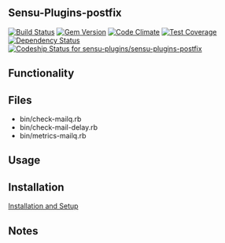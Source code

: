 ## Sensu-Plugins-postfix

[![Build Status](https://travis-ci.org/sensu-plugins/sensu-plugins-postfix.svg?branch=master)](https://travis-ci.org/sensu-plugins/sensu-plugins-postfix)
[![Gem Version](https://badge.fury.io/rb/sensu-plugins-postfix.svg)](http://badge.fury.io/rb/sensu-plugins-postfix)
[![Code Climate](https://codeclimate.com/github/sensu-plugins/sensu-plugins-postfix/badges/gpa.svg)](https://codeclimate.com/github/sensu-plugins/sensu-plugins-postfix)
[![Test Coverage](https://codeclimate.com/github/sensu-plugins/sensu-plugins-postfix/badges/coverage.svg)](https://codeclimate.com/github/sensu-plugins/sensu-plugins-postfix)
[![Dependency Status](https://gemnasium.com/sensu-plugins/sensu-plugins-postfix.svg)](https://gemnasium.com/sensu-plugins/sensu-plugins-postfix)
[![Codeship Status for sensu-plugins/sensu-plugins-postfix](https://codeship.com/projects/e597c620-e89b-0132-4dfc-62885e5c211b/status?branch=master)](https://codeship.com/projects/82844)

## Functionality

## Files
 * bin/check-mailq.rb
 * bin/check-mail-delay.rb
 * bin/metrics-mailq.rb

## Usage

## Installation

[Installation and Setup](http://sensu-plugins.io/docs/installation_instructions.html)

## Notes
